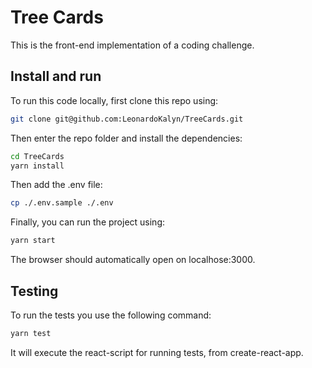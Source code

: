 # Tree Cards

This is the front-end implementation of a coding challenge.

## Install and run
To run this code locally, first clone this repo using:
```bash
git clone git@github.com:LeonardoKalyn/TreeCards.git
```

Then enter the repo folder and install the dependencies:
```bash
cd TreeCards
yarn install
```

Then add the .env file:
```bash
cp ./.env.sample ./.env
```
Finally, you can run the project using:
```bash
yarn start
```
The browser should automatically open on localhose:3000.
## Testing

To run the tests you use the following command:
```bash
yarn test
```
It will execute the react-script for running tests, from create-react-app.
